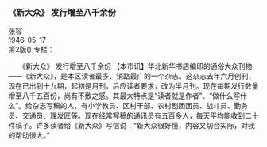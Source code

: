 ### 《新大众》  发行增至八千余份  
张容  
1946-05-17  
第2版()
专栏：

　　《新大众》
    发行增至八千余份
    【本市讯】华北新华书店编印的通俗大众刊物——《新大众》，是本区读者最多、销路最广的一个杂志。这杂志去年六月创刊，现在已出到十九期，起初是月刊，后应读者要求，改为半月刊。现在每期发行数量增至八千五百份，尚有不敷之感。其最大特点是“读者就是作者”、“做什么写什么”。给杂志写稿的人，有小学教员、区村干部、农村剧团团员、战斗员、勤务员、交通员、理发匠等。现在经常写稿的通讯员有五百多人，每天平均能收到二十件稿子。许多读者给《新大众》写信说：“新大众很好懂，内容又切合实际，对我的帮助很大。”  
